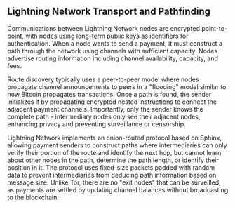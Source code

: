 ## Lightning Network Transport and Pathfinding

Communications between Lightning Network nodes are encrypted point-to-point, with nodes using long-term public keys as identifiers for authentication. When a node wants to send a payment, it must construct a path through the network using channels with sufficient capacity. Nodes advertise routing information including channel availability, capacity, and fees.

Route discovery typically uses a peer-to-peer model where nodes propagate channel announcements to peers in a "flooding" model similar to how Bitcoin propagates transactions. Once a path is found, the sender initializes it by propagating encrypted nested instructions to connect the adjacent payment channels. Importantly, only the sender knows the complete path - intermediary nodes only see their adjacent nodes, enhancing privacy and preventing surveillance or censorship.

Lightning Network implements an onion-routed protocol based on Sphinx, allowing payment senders to construct paths where intermediaries can only verify their portion of the route and identify the next hop, but cannot learn about other nodes in the path, determine the path length, or identify their position in it. The protocol uses fixed-size packets padded with random data to prevent intermediaries from deducing path information based on message size. Unlike Tor, there are no "exit nodes" that can be surveilled, as payments are settled by updating channel balances without broadcasting to the blockchain.